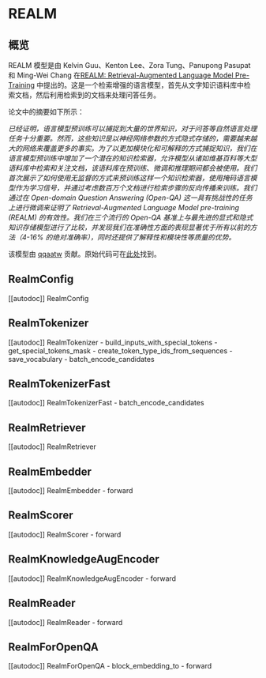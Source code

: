<!--版权 2022 The HuggingFace 团队版权所有。

根据 Apache 许可证2.0版（“许可证”）授权；除非符合许可证，否则您不得使用此文件。您可以在以下网址获得许可证的副本

http://www.apache.org/licenses/LICENSE-2.0

除非适用的法律要求或书面同意，根据许可证分发的软件是基于“原样”的基础上，没有任何明示或暗示的保证或条件。请看许可证中的特定语言，了解许可证下的特定语言的权限和限制。

⚠️请注意，此文件是以 Markdown 格式编写的，但包含了我们 doc-builder（类似于 MDX）的特定语法，可能不会在您的 Markdown 查看器中正确呈现。-->

# REALM

## 概览

REALM 模型是由 Kelvin Guu、Kenton Lee、Zora Tung、Panupong Pasupat 和 Ming-Wei Chang 在[REALM: Retrieval-Augmented Language Model Pre-Training](https://arxiv.org/abs/2002.08909) 中提出的。这是一个检索增强的语言模型，首先从文字知识语料库中检索文档，然后利用检索到的文档来处理问答任务。

论文中的摘要如下所示：

*已经证明，语言模型预训练可以捕捉到大量的世界知识，对于问答等自然语言处理任务十分重要。然而，这些知识是以神经网络参数的方式隐式存储的，需要越来越大的网络来覆盖更多的事实。为了以更加模块化和可解释的方式捕捉知识，我们在语言模型预训练中增加了一个潜在的知识检索器，允许模型从诸如维基百科等大型语料库中检索和关注文档，该语料库在预训练、微调和推理期间都会被使用。我们首次展示了如何使用无监督的方式来预训练这样一个知识检索器，使用掩码语言模型作为学习信号，并通过考虑数百万个文档进行检索步骤的反向传播来训练。我们通过在 Open-domain Question Answering (Open-QA) 这一具有挑战性的任务上进行微调来证明了 Retrieval-Augmented Language Model pre-training (REALM) 的有效性。我们在三个流行的 Open-QA 基准上与最先进的显式和隐式知识存储模型进行了比较，并发现我们在准确性方面的表现显著优于所有以前的方法（4-16% 的绝对准确率），同时还提供了解释性和模块性等质量的优势。*

该模型由 [qqaatw](https://huggingface.co/qqaatw) 贡献。原始代码可在[此处](https://github.com/google-research/language/tree/master/language/realm)找到。

## RealmConfig

[[autodoc]] RealmConfig

## RealmTokenizer

[[autodoc]] RealmTokenizer
    - build_inputs_with_special_tokens
    - get_special_tokens_mask
    - create_token_type_ids_from_sequences
    - save_vocabulary
    - batch_encode_candidates

## RealmTokenizerFast

[[autodoc]] RealmTokenizerFast
    - batch_encode_candidates

## RealmRetriever

[[autodoc]] RealmRetriever

## RealmEmbedder

[[autodoc]] RealmEmbedder
    - forward

## RealmScorer

[[autodoc]] RealmScorer
    - forward

## RealmKnowledgeAugEncoder

[[autodoc]] RealmKnowledgeAugEncoder
    - forward

## RealmReader

[[autodoc]] RealmReader
    - forward

## RealmForOpenQA

[[autodoc]] RealmForOpenQA
    - block_embedding_to
    - forward